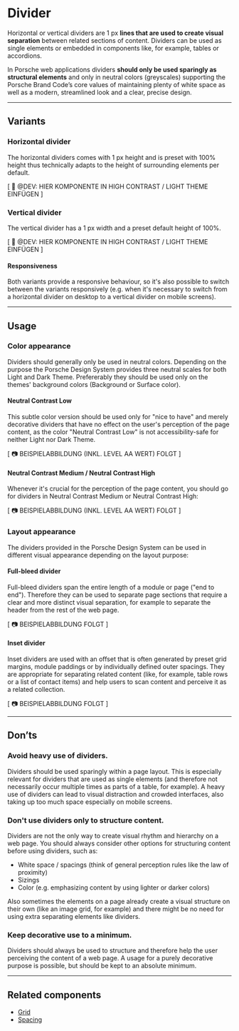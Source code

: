 # Divider

Horizontal or vertical dividers are 1 px **lines that are used to create visual separation** between related sections of content. Dividers can be used as single elements or embedded in components like, for example, tables or accordions.

In Porsche web applications dividers **should only be used sparingly as structural elements** and only in neutral colors (greyscales) supporting the Porsche Brand Code’s core values of maintaining plenty of white space as well as a modern, streamlined look and a clear, precise design.

---

## Variants

### Horizontal divider
The horizontal dividers comes with 1 px height and is preset with 100% height thus technically adapts to the height of surrounding elements per default.

<p-text color="brand">[ 🍭 @DEV: HIER KOMPONENTE IN HIGH CONTRAST / LIGHT THEME EINFÜGEN ]</p-text>

### Vertical divider
The vertical divider has a 1 px width and a preset default height of 100%.

<p-text color="brand">[ 🍭 @DEV: HIER KOMPONENTE IN HIGH CONTRAST / LIGHT THEME EINFÜGEN ]</p-text>

#### Responsiveness
Both variants provide a responsive behaviour, so it's also possible to switch between the variants responsively (e.g. when it's necessary to switch from a horizontal divider on desktop to a vertical divider on mobile screens).

---

## Usage

### Color appearance

Dividers should generally only be used in neutral colors. Depending on the purpose the Porsche Design System provides three neutral scales for both Light and Dark Theme. Prefererably they should be used only on the themes' background colors (Background or Surface color).

#### Neutral Contrast Low
This subtle color version should be used only for "nice to have" and merely decorative dividers that have no effect on the user's perception of the page content, as the color "Neutral Contrast Low" is not accessibility-safe for neither Light nor Dark Theme.  

<p-text color="brand">[ 📷 BEISPIELABBILDUNG (INKL. LEVEL AA WERT) FOLGT ]</p-text>

#### Neutral Contrast Medium / Neutral Contrast High

Whenever it's crucial for the perception of the page content, you should go for dividers in Neutral Contrast Medium or Neutral Contrast High: 

<p-text color="brand">[ 📷 BEISPIELABBILDUNG (INKL. LEVEL AA WERT) FOLGT ]</p-text>

### Layout appearance

The dividers provided in the Porsche Design System can be used in different visual appearance depending on the layout purpose: 

#### Full-bleed divider

Full-bleed dividers span the entire length of a module or page ("end to end"). Therefore they can be used to separate page sections that require a clear and more distinct visual separation, for example to separate the header from the rest of the web page.

<p-text color="brand">[ 📷 BEISPIELABBILDUNG FOLGT ]</p-text>

#### Inset divider

Inset dividers are used with an offset that is often generated by preset grid margins, module paddings or by individually defined outer spacings. They are appropriate for separating related content (like, for example, table rows or a list of contact items) and help users to scan content and perceive it as a related collection. 

<p-text color="brand">[ 📷 BEISPIELABBILDUNG FOLGT ]</p-text>

---

## Don’ts

### Avoid heavy use of dividers.
Dividers should be used sparingly within a page layout. This is especially relevant for dividers that are used as single elements (and therefore not necessarily occur multiple times as parts of a table, for example). A heavy use of dividers can lead to visual distraction and crowded interfaces, also taking up too much space especially on mobile screens.

### Don't use dividers only to structure content.

Dividers are not the only way to create visual rhythm and hierarchy on a web page. You should always consider other options for structuring content before using dividers, such as: 

* White space / spacings (think of general perception rules like the law of proximity)
* Sizings
* Color (e.g. emphasizing content by using lighter or darker colors)

Also sometimes the elements on a page already create a visual structure on their own (like an image grid, for example) and there might be no need for using extra separating elements like dividers.

### Keep decorative use to a minimum.

Dividers should always be used to structure and therefore help the user perceiving the content of a web page. A usage for a purely decorative purpose is possible, but should be kept to an absolute minimum.

---

## Related components

* [Grid](#/components/layout/grid)
* [Spacing](#/components/layout/spacing)